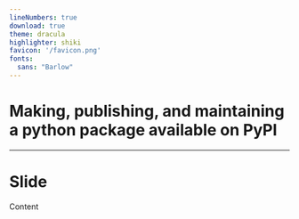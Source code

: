```yaml
---
lineNumbers: true
download: true
theme: dracula
highlighter: shiki
favicon: '/favicon.png'
fonts:
  sans: "Barlow"
---
```


# **Making, publishing, and maintaining a python package available on PyPI** 

---

# Slide

Content
